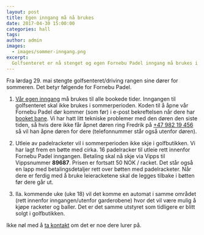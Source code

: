 ```yaml
---
layout: post
title: Egen inngang må nå brukes
date: 2017-04-30 15:00:00
categories: hall
tags:
author: admin
images:
  - images/sommer-inngang.png
excerpt:
  Golfsenteret er nå stenget og egen Fornebu Padel inngang må brukes i sommer.
---
```


Fra lørdag 29. mai stengte golfsenteret/driving rangen sine dører for sommeren. Det betyr følgende for Fornebu Padel.

1. [Vår egen inngang](/hvor-er-vi) må brukes til alle bookede tider. Inngangen til golfsenteret skal ikke brukes i sommerperioden. Koden til å åpne vår Fornebu Padel dør kommer (som før) i e-post bekreftelsen når dere har [booket bane](https://www.matchi.se/facilities/fornebupadel). Vi har hatt litt tekniske problemer med den døren den siste tiden, så hvis dere ikke får åpnet døren ring Fredrik på <a href="tel:+4798219456">+47 982 19 456</a> så vil han åpne døren for dere (telefonnummer står også utenfor døren).

2. Utleie av padelracketer vil i sommerperioden ikke skje i golfbutikken. Vi har lagt frem en bøtte med cirka. 16 padelracker til utleie rett innenfor Fornebu Padel inngangen. Betaling skal nå skje via Vipps til Vippsnummer <b>89687</b>. Prisen er fortsatt 50 NOK / racket. Det står også en lapp med betalingsdetaljer rett over bøtten med padelracketer. Når dere er ferdig med å bruke leieracketene skal de legges tilbake i bøtten før dere går ut.

3. Ila. kommende uke (uke 18) vil det komme en automat i samme området (rett innenfor inngangen/utenfor garderobene) hvor det vil være mulig å kjøpe racketer og baller. Det er det samme utstyret som tidligere er blitt solgt i golfbutikken.

Ikke nøl med å [ta kontakt](/kontakt-oss) om det er noe dere lurer på.
